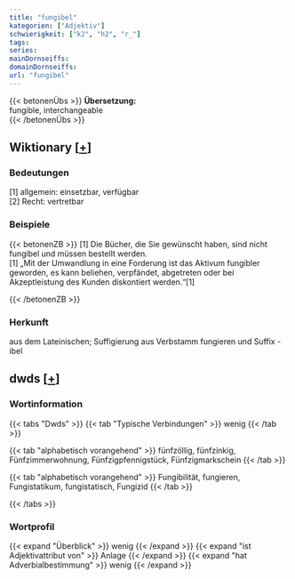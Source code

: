 ```yaml
---
title: "fungibel"
kategorien: ["Adjektiv"]
schwierigkeit: ["k2", "h2", "r_"]
tags:
series:
mainDornseiffs:
domainDornseiffs:
url: "fungibel"
---
```


{{< betonenÜbs >}}
**Übersetzung:**  
fungible, interchangeable  
{{< /betonenÜbs >}}

## Wiktionary [[+](https://de.wiktionary.org/wiki/fungibel)]

### Bedeutungen
[1] allgemein: einsetzbar, verfügbar  
[2] Recht: vertretbar  

### Beispiele
{{< betonenZB >}}
[1] Die Bücher, die Sie gewünscht haben, sind nicht fungibel und müssen bestellt werden.  
[1] „Mit der Umwandlung in eine Forderung ist das Aktivum fungibler geworden, es kann beliehen, verpfändet, abgetreten oder bei Akzeptleistung des Kunden diskontiert werden.“[1]  

{{< /betonenZB >}}
### Herkunft
aus dem Lateinischen; Suffigierung aus Verbstamm fungieren und Suffix -ibel  



## dwds [[+](https://www.dwds.de/wb/fungibel)]

### Wortinformation
{{< tabs "Dwds" >}}
{{< tab "Typische Verbindungen" >}}
wenig
{{< /tab >}}

{{< tab "alphabetisch vorangehend" >}}
fünfzöllig, fünfzinkig, Fünfzimmerwohnung, Fünfzigpfennigstück, Fünfzigmarkschein
{{< /tab >}}

{{< tab "alphabetisch vorangehend" >}}
Fungibilität, fungieren, Fungistatikum, fungistatisch, Fungizid
{{< /tab >}}

{{< /tabs >}}

### Wortprofil
{{< expand "Überblick" >}} wenig {{< /expand >}}
{{< expand "ist Adjektivattribut von" >}} Anlage {{< /expand >}}
{{< expand "hat Adverbialbestimmung" >}} wenig {{< /expand >}}


